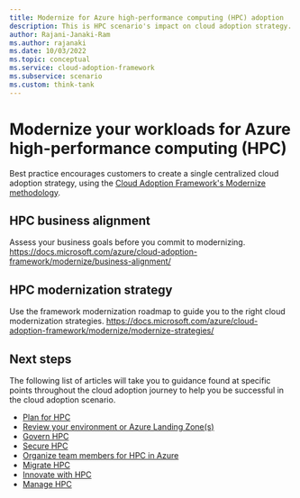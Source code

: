 ```yaml
---
title: Modernize for Azure high-performance computing (HPC) adoption
description: This is HPC scenario's impact on cloud adoption strategy.
author: Rajani-Janaki-Ram
ms.author: rajanaki
ms.date: 10/03/2022
ms.topic: conceptual
ms.service: cloud-adoption-framework
ms.subservice: scenario
ms.custom: think-tank
---
```


# Modernize your workloads for Azure high-performance computing (HPC)

Best practice encourages customers to create a single centralized cloud adoption strategy, using the [Cloud Adoption Framework's Modernize methodology](https://docs.microsoft.com/azure/cloud-adoption-framework/modernize/).

## HPC business alignment

Assess your business goals before you commit to modernizing.
https://docs.microsoft.com/azure/cloud-adoption-framework/modernize/business-alignment/

## HPC modernization strategy

Use the framework modernization roadmap to guide you to the right cloud modernization strategies.
https://docs.microsoft.com/azure/cloud-adoption-framework/modernize/modernize-strategies/


## Next steps

The following list of articles will take you to guidance found at specific points throughout the cloud adoption journey to help you be successful in the cloud adoption scenario.

- [Plan for HPC](./plan.md)
- [Review your environment or Azure Landing Zone(s)](./ready.md)
- [Govern HPC](./govern.md)
- [Secure HPC](./secure.md)
- [Organize team members for HPC in Azure](./organize.md)
- [Migrate HPC](./migrate.md)
- [Innovate with HPC](./innovate.md)
- [Manage HPC](./manage.md)
